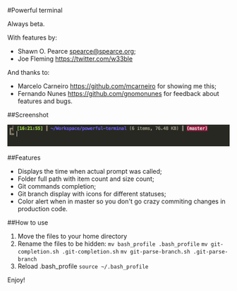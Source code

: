 #Powerful terminal

Always beta.

With features by:
- Shawn O. Pearce <spearce@spearce.org>;
- Joe Fleming <https://twitter.com/w33ble>

And thanks to:
- Marcelo Carneiro <https://github.com/mcarneiro> for showing me this;
- Fernando Nunes <https://github.com/gnomonunes> for feedback about features and bugs.

##Screenshot

![Screenshot](screenshot.png)

##Features

- Displays the time when actual prompt was called;
- Folder full path with item count and size count;
- Git commands completion;
- Git branch display with icons for different statuses;
- Color alert when in master so you don't go crazy commiting changes in production code.

##How to use

1. Move the files to your home directory
2. Rename the files to be hidden:
`mv bash_profile .bash_profile`
`mv git-completion.sh .git-completion.sh`
`mv git-parse-branch.sh .git-parse-branch`
3. Reload .bash_profile
`source ~/.bash_profile`

Enjoy!